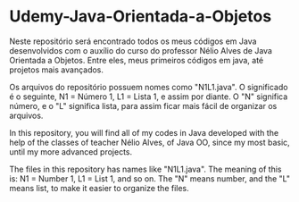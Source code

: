 # Udemy-Java-Orientada-a-Objetos
Neste repositório será encontrado todos os meus códigos em Java desenvolvidos com o auxílio do curso do professor Nélio Alves de Java Orientada a Objetos. Entre eles, meus primeiros códigos em java, até projetos mais avançados.

Os arquivos do repositório possuem nomes como "N1L1.java". O significado é o seguinte, N1 = Número 1, L1 = Lista 1, e assim por diante. O "N" significa número, e o "L" significa lista, para assim ficar mais fácil de organizar os arquivos. 

In this repository, you will find all of my codes in Java developed with the help of the classes of teacher Nélio Alves, of Java OO, since my most basic, until my more advanced projects.

The files in this repository has names like "N1L1.java". The meaning of this is: N1 = Number 1, L1 = List 1, and so on. The "N" means number, and the "L" means list, to make it easier to organize the files.
